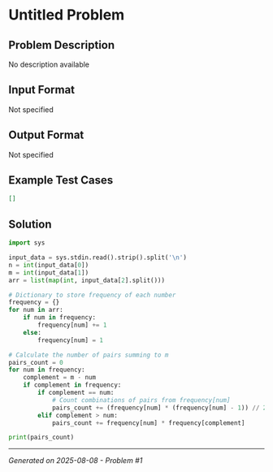 # Untitled Problem

## Problem Description
No description available

## Input Format
Not specified

## Output Format
Not specified

## Example Test Cases
```json
[]
```

## Solution
```python
import sys

input_data = sys.stdin.read().strip().split('\n')
n = int(input_data[0])
m = int(input_data[1])
arr = list(map(int, input_data[2].split()))

# Dictionary to store frequency of each number
frequency = {}
for num in arr:
    if num in frequency:
        frequency[num] += 1
    else:
        frequency[num] = 1

# Calculate the number of pairs summing to m
pairs_count = 0
for num in frequency:
    complement = m - num
    if complement in frequency:
        if complement == num:
            # Count combinations of pairs from frequency[num]
            pairs_count += (frequency[num] * (frequency[num] - 1)) // 2
        elif complement > num:
            pairs_count += frequency[num] * frequency[complement]

print(pairs_count)
```

---
*Generated on 2025-08-08 - Problem #1*